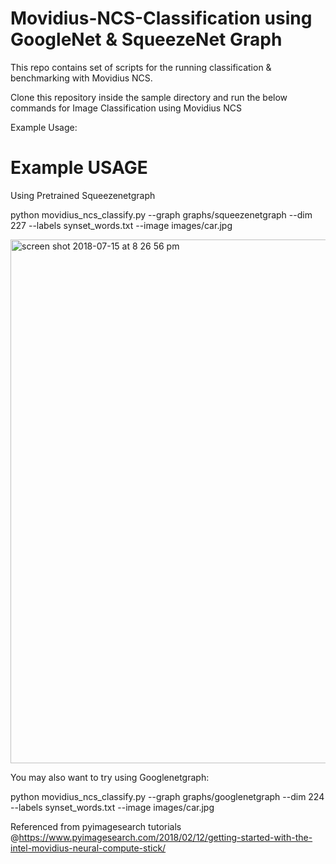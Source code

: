 # Movidius-NCS-Classification using GoogleNet & SqueezeNet Graph
This repo contains set of scripts for the running classification & benchmarking with Movidius NCS. 

Clone this repository inside the sample directory and run the below commands for Image Classification using Movidius NCS

Example Usage: 

# Example USAGE

Using Pretrained Squeezenetgraph

python movidius_ncs_classify.py --graph graphs/squeezenetgraph --dim 227 --labels synset_words.txt --image images/car.jpg 



<img width="838" alt="screen shot 2018-07-15 at 8 26 56 pm" src="https://user-images.githubusercontent.com/7304644/42734414-caeafac4-886d-11e8-8d85-cd5211fd91f1.png">


You may also want to try using Googlenetgraph:

python movidius_ncs_classify.py --graph graphs/googlenetgraph --dim 224 --labels synset_words.txt --image images/car.jpg









Referenced from pyimagesearch tutorials @https://www.pyimagesearch.com/2018/02/12/getting-started-with-the-intel-movidius-neural-compute-stick/


